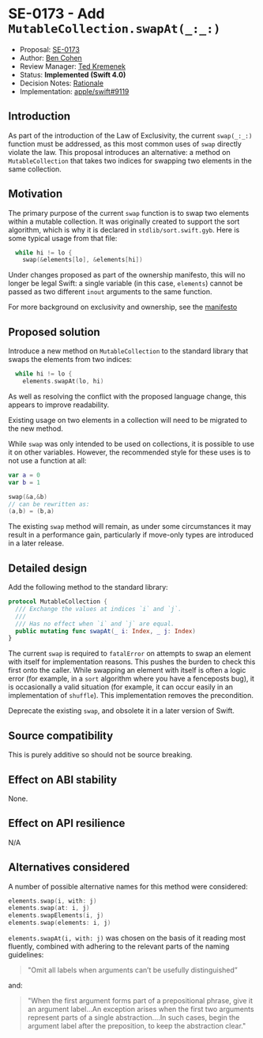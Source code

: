 # SE-0173 - Add `MutableCollection.swapAt(_:_:)`

* Proposal: [SE-0173](0173-swap-indices.md)
* Author: [Ben Cohen](https://github.com/airspeedswift)
* Review Manager: [Ted Kremenek](https://github.com/tkremenek)
* Status: **Implemented (Swift 4.0)**
* Decision Notes: [Rationale](https://forums.swift.org/t/accepted-se-0173-add-mutablecollection-swapat/5811)
* Implementation: [apple/swift#9119](https://github.com/apple/swift/pull/9119)

## Introduction

As part of the introduction of the Law of Exclusivity, the current `swap(_:_:)`
function must be addressed, as this most common uses of `swap` directly violate
the law. This proposal introduces an alternative: a method on
`MutableCollection` that takes two indices for swapping two elements in the
same collection.

## Motivation

The primary purpose of the current `swap` function is to swap two elements
within a mutable collection. It was originally created to support the sort
algorithm, which is why it is declared in `stdlib/sort.swift.gyb`. Here is
some typical usage from that file:

```swift
  while hi != lo {
    swap(&elements[lo], &elements[hi])
```

Under changes proposed as part of the ownership manifesto, this will no longer
be legal Swift: a single variable (in this case, `elements`) cannot be passed
as two different `inout` arguments to the same function.

For more background on exclusivity and ownership, see the [manifesto](https://github.com/apple/swift/blob/master/docs/OwnershipManifesto.md)

## Proposed solution

Introduce a new method on `MutableCollection` to the standard library that swaps 
the elements from two indices:

```swift
  while hi != lo {
    elements.swapAt(lo, hi)
```

As well as resolving the conflict with the proposed language change, this
appears to improve readability.

Existing usage on two elements in a collection will need to be migrated to the
new method.

While `swap` was only intended to be used on collections, it is possible to use
it on other variables. However, the recommended style for these uses is to not
use a function at all:

```swift
var a = 0
var b = 1

swap(&a,&b)
// can be rewritten as:
(a,b) = (b,a)
```

The existing `swap` method will remain, as under some circumstances it may
result in a performance gain, particularly if move-only types are introduced
in a later release.

## Detailed design

Add the following method to the standard library:

```swift
protocol MutableCollection {
  /// Exchange the values at indices `i` and `j`.
  ///
  /// Has no effect when `i` and `j` are equal.
  public mutating func swapAt(_ i: Index, _ j: Index)
}
```

The current `swap` is required to `fatalError` on attempts to swap an element
with itself for implementation reasons. This pushes the burden to check this
first onto the caller. While swapping an element with itself is often a logic
error (for example, in a `sort` algorithm where you have a fenceposts bug), it
is occasionally a valid situation (for example, it can occur easily in an
implementation of `shuffle`). This implementation removes the precondition.

Deprecate the existing `swap`, and obsolete it in a later version of Swift.

## Source compatibility

This is purely additive so should not be source breaking.

## Effect on ABI stability

None.

## Effect on API resilience

N/A

## Alternatives considered

A number of possible alternative names for this method were considered:

```swift
elements.swap(i, with: j)
elements.swap(at: i, j)
elements.swapElements(i, j)
elements.swap(elements: i, j)
```

`elements.swapAt(i, with: j)` was chosen on the basis of it reading most fluently, combined with adhering to the relevant parts of the naming guidelines:

> "Omit all labels when arguments can’t be usefully distinguished”
 
and:

> "When the first argument forms part of a prepositional phrase, give it an argument label...An exception arises when the first two arguments represent parts of a single abstraction….In such cases, begin the argument label after the preposition, to keep the abstraction clear."


